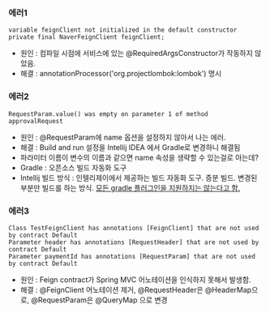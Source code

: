 ### 에러1
```
variable feignClient not initialized in the default constructor
private final NaverFeignClient feignClient;
```
* 원인 : 컴파일 시점에 서비스에 있는 @RequiredArgsConstructor가 작동하지 않았음.
* 해결 : annotationProcessor('org.projectlombok:lombok') 명시


### 에러2
```
RequestParam.value() was empty on parameter 1 of method approvalRequest
```
* 원인 : @RequestParam에 name 옵션을 설정하지 않아서 나는 에러. 
* 해결 : Build and run 설정을 Intellij IDEA 에서 Gradle로 변경하니 해결됨
* 파라미터 이름이 변수의 이름과 같으면 name 속성을 생략할 수 있는걸로 아는데?
* Gradle : 오픈소스 빌드 자동화 도구
* Intellij 빌드 방식 : 인텔리제이에서 제공하는 빌드 자동화 도구. 증분 빌드. 변경된 부분만 빌드를 하는 방식. 
<U>모든 gradle 플러그인을 지원하지는 않는다고 함.</U>

### 에러3
```
Class TestFeignClient has annotations [FeignClient] that are not used by contract Default
Parameter header has annotations [RequestHeader] that are not used by contract Default
Parameter paymentId has annotations [RequestParam] that are not used by contract Default
```
* 원인 : Feign contract가 Spring MVC 어노테이션을 인식하지 못해서 발생함.
* 해결 : @FeignClient 어노테이션 제거,  @RequestHeader은 @HeaderMap으로, @RequestParam은 @QueryMap 으로 변경
